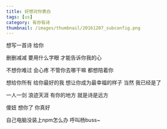 ```yaml
---
title: 好想对你表白
tags: [us]
category: 有你有诗
thumbnail: /images/thumbnail/20161207_subconfig.png
---
```

想写一首诗
给你

删删减减
要用什么字眼
才能告诉你我的心

不想你难过
会心疼
不管你去哪干嘛
都想陪着你

想给你所有
给你最好的我
想让你成为最幸福的样子
当然
我已经是了

一人一剑
浪迹天涯
有你的地方
就是诗是远方

傻妞
想你了
你真好

自己电脑没装上npm怎么办
呼叫杨buss~
